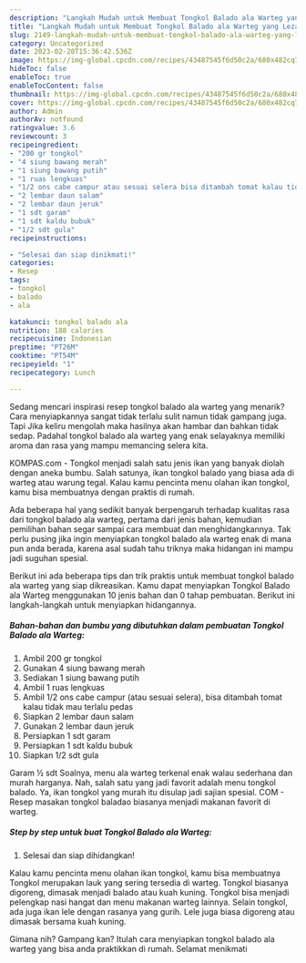 ```yaml
---
description: "Langkah Mudah untuk Membuat Tongkol Balado ala Warteg yang Lezat Sekali "
title: "Langkah Mudah untuk Membuat Tongkol Balado ala Warteg yang Lezat Sekali "
slug: 2149-langkah-mudah-untuk-membuat-tongkol-balado-ala-warteg-yang-lezat-sekali
category: Uncategorized
date: 2023-02-20T15:36:42.536Z
image: https://img-global.cpcdn.com/recipes/43487545f6d50c2a/680x482cq70/tongkol-balado-ala-warteg-foto-resep-utama.jpg
hideToc: false
enableToc: true
enableTocContent: false
thumbnail: https://img-global.cpcdn.com/recipes/43487545f6d50c2a/680x482cq70/tongkol-balado-ala-warteg-foto-resep-utama.jpg
cover: https://img-global.cpcdn.com/recipes/43487545f6d50c2a/680x482cq70/tongkol-balado-ala-warteg-foto-resep-utama.jpg
author: Admin
authorAv: notfound
ratingvalue: 3.6
reviewcount: 3
recipeingredient:
- "200 gr tongkol"
- "4 siung bawang merah"
- "1 siung bawang putih"
- "1 ruas lengkuas"
- "1/2 ons cabe campur atau sesuai selera bisa ditambah tomat kalau tidak mau terlalu pedas"
- "2 lembar daun salam"
- "2 lembar daun jeruk"
- "1 sdt garam"
- "1 sdt kaldu bubuk"
- "1/2 sdt gula"
recipeinstructions:

- "Selesai dan siap dinikmati!"
categories:
- Resep
tags:
- tongkol
- balado
- ala

katakunci: tongkol balado ala 
nutrition: 188 calories
recipecuisine: Indonesian
preptime: "PT26M"
cooktime: "PT54M"
recipeyield: "1"
recipecategory: Lunch

---
```



Sedang mencari inspirasi resep tongkol balado ala warteg yang menarik? Cara menyiapkannya sangat tidak terlalu sulit namun tidak gampang juga. Tapi Jika keliru mengolah maka hasilnya akan hambar dan bahkan tidak sedap. Padahal tongkol balado ala warteg yang enak selayaknya memiliki aroma dan rasa yang mampu memancing selera kita.


KOMPAS.com - Tongkol menjadi salah satu jenis ikan yang banyak diolah dengan aneka bumbu. Salah satunya, ikan tongkol balado yang biasa ada di warteg atau warung tegal. Kalau kamu pencinta menu olahan ikan tongkol, kamu bisa membuatnya dengan praktis di rumah.

Ada beberapa hal yang sedikit banyak berpengaruh terhadap kualitas rasa dari tongkol balado ala warteg, pertama dari jenis bahan, kemudian pemilihan bahan segar sampai cara membuat dan menghidangkannya. Tak perlu pusing jika ingin menyiapkan tongkol balado ala warteg enak di mana pun anda berada, karena asal sudah tahu triknya maka hidangan ini mampu jadi suguhan spesial.


Berikut ini ada beberapa tips dan trik praktis untuk membuat tongkol balado ala warteg yang siap dikreasikan. Kamu dapat menyiapkan Tongkol Balado ala Warteg menggunakan 10 jenis bahan dan 0 tahap pembuatan. Berikut ini langkah-langkah untuk menyiapkan hidangannya.

<!--inarticleads1-->

##### Bahan-bahan dan bumbu yang dibutuhkan dalam pembuatan Tongkol Balado ala Warteg:

1. Ambil 200 gr tongkol
1. Gunakan 4 siung bawang merah
1. Sediakan 1 siung bawang putih
1. Ambil 1 ruas lengkuas
1. Ambil 1/2 ons cabe campur (atau sesuai selera), bisa ditambah tomat kalau tidak mau terlalu pedas
1. Siapkan 2 lembar daun salam
1. Gunakan 2 lembar daun jeruk
1. Persiapkan 1 sdt garam
1. Persiapkan 1 sdt kaldu bubuk
1. Siapkan 1/2 sdt gula


Garam ½ sdt Soalnya, menu ala warteg terkenal enak walau sederhana dan murah harganya. Nah, salah satu yang jadi favorit adalah menu tongkol balado. Ya, ikan tongkol yang murah itu disulap jadi sajian spesial. COM - Resep masakan tongkol baladao biasanya menjadi makanan favorit di warteg. 

<!--inarticleads2-->

##### Step by step untuk buat Tongkol Balado ala Warteg:


1. Selesai dan siap dihidangkan!

Kalau kamu pencinta menu olahan ikan tongkol, kamu bisa membuatnya Tongkol merupakan lauk yang sering tersedia di warteg. Tongkol biasanya digoreng, dimasak menjadi balado atau kuah kuning. Tongkol bisa menjadi pelengkap nasi hangat dan menu makanan warteg lainnya. Selain tongkol, ada juga ikan lele dengan rasanya yang gurih. Lele juga biasa digoreng atau dimasak bersama kuah kuning. 

Gimana nih? Gampang kan? Itulah cara menyiapkan tongkol balado ala warteg yang bisa anda praktikkan di rumah. Selamat menikmati
